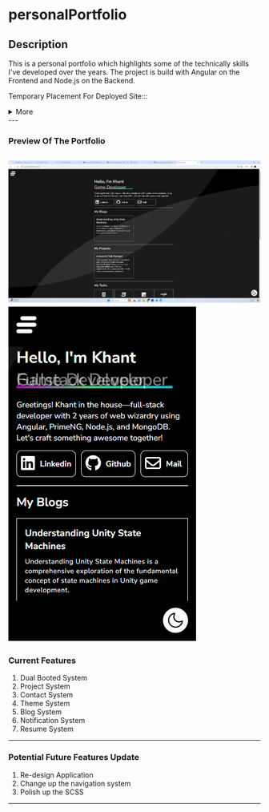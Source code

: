 # personalPortfolio

## Description
This is a personal portfolio which highlights some of the technically skills I've developed over the years. The project is build with Angular on the Frontend and Node.js on the Backend.

Temporary Placement For Deployed Site:::

<details>
    <summary>More</summary>
    <ul>
        In the Frontend:
        <li>Angular</li>
        <li>SCSS</li>
        <li>PrimeNG</li>
        <li>Firebase (Hosting) </li>
        In the Backend:
        <li>Node.js</li>
        <li>Express</li>
        <li>MongoDB</li>
    </ul>
</details>
---

### Preview Of The Portfolio
![Desktop Version](imagesOther/ssfull.png)
![Mobile Version](imagesOther/ssmobile.png)
---

### Current Features
1. Dual Booted System
2. Project System
3. Contact System
4. Theme System
5. Blog System
6. Notification System
6. Resume System
---

### Potential Future Features Update
1. Re-design Application
2. Change up the navigation system
3. Polish up the SCSS
---

